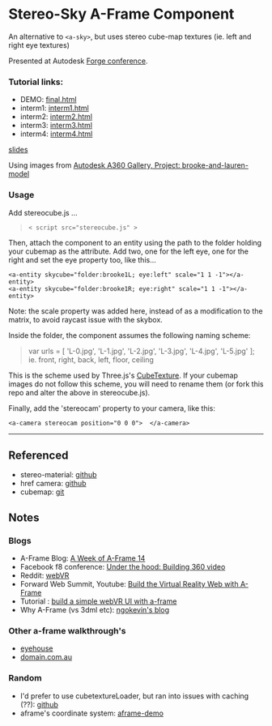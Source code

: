 # Stereo-Sky A-Frame Component 
An alternative to `<a-sky>`, but uses stereo cube-map textures (ie. left and right eye textures) 

Presented at Autodesk [Forge conference](http://forge.autodesk.com/).
 

### Tutorial links:

- DEMO: [final.html](http://cardboard.autodesk.com/aframe/final.html)
- interm1: [interm1.html](http://cardboard.autodesk.com/aframe/interm1.html)
- interm2: [interm2.html](http://cardboard.autodesk.com/aframe/interm2.html)
- interm3: [interm3.html](http://cardboard.autodesk.com/aframe/interm3.html)
- interm4: [interm4.html](http://cardboard.autodesk.com/aframe/interm4.html)

[slides](https://docs.google.com/presentation/d/1Mmb74lq3e8XI8BqfiOvzPpjZgy6IVfmvcqnFlVCnHjs/edit?usp=sharing)

Using images from [Autodesk A360 Gallery, Project: brooke-and-lauren-model](https://gallery.autodesk.com/a360rendering/projects/44243/brooke-and-lauren-model)


### Usage
Add stereocube.js ...
>` < script src="stereocube.js" > `

Then, attach the component to an entity using the path to the folder holding your cubemap as the attribute.
Add two, one for the left eye, one for the right and set the eye property too, like this...

    <a-entity skycube="folder:brooke1L; eye:left" scale="1 1 -1"></a-entity>
    <a-entity skycube="folder:brooke1R; eye:right" scale="1 1 -1"></a-entity>

Note: the scale property was added here, instead of as a modification to the matrix, to avoid raycast issue with the skybox.

Inside the folder, the component assumes the following naming scheme:
> var urls = [
    'L-0.jpg',
    'L-1.jpg',
    'L-2.jpg',
    'L-3.jpg',
    'L-4.jpg',
    'L-5.jpg' ];  
     ie. front, right, back, left, floor, ceiling


This is the scheme used by Three.js's [CubeTexture](http://threejs.org/docs/index.html#Reference/Textures/CubeTexture). If your cubemap images do not follow this scheme, you will need to rename them (or fork this repo and alter the above in stereocube.js).

Finally, add the 'stereocam' property to your camera, like this:

` <a-camera stereocam position="0 0 0">  </a-camera>
`

---


## Referenced

- stereo-material: [github](https://github.com/oscarmarinmiro/aframe-stereo-component)
- href camera: [github](https://github.com/gasolin/aframe-href-component/blob/master/index.js)
- cubemap: [git](https://rawgit.com/bryik/aframe-cubemap-component/master/dist/aframe-cubemap-component.js)







## Notes
### Blogs
- A-Frame Blog: [A Week of A-Frame 14](https://aframe.io/blog/awoa-14/)
- Facebook f8 conference: [Under the hood: Building 360 video](https://code.facebook.com/posts/1638767863078802/under-the-hood-building-360-video/)
- Reddit: [webVR](https://www.reddit.com/r/WebVR/?count=75&after=t3_49i31t)
- Forward Web Summit, Youtube: [Build the Virtual Reality Web with A-Frame](https://www.youtube.com/watch?v=f2pu-oMspLs)
- Tutorial : [build a simple webVR UI with a-frame](https://blog.neondaylight.com/build-a-simple-web-vr-ui-with-a-frame-a17a2d5b484#.lop1nfiy3)
- Why A-Frame (vs 3dml etc): [ngokevin's blog](http://ngokevin.com/blog/aframe-vs-3dml/)



### Other a-frame walkthrough's
- [eyehouse](http://www.eyehouse.co/live/eye_objects/eo415279883198#)
- [domain.com.au](http://domain-vr.herokuapp.com/)


### Random

- I'd prefer to use cubetextureLoader, but ran into issues with caching (??): [github](https://github.com/aframevr/aframe/commit/69cf2fa32da5f7bf7e55641937a27fac6dfe8d2b)
- aframe's coordinate system: [aframe-demo](http://www.wsundine.com/a-frame/positioning)




